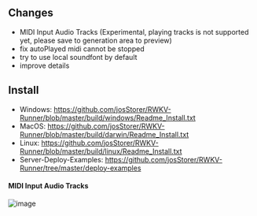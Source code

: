 ## Changes

- MIDI Input Audio Tracks (Experimental, playing tracks is not supported yet, please save to generation area to preview)
- fix autoPlayed midi cannot be stopped
- try to use local soundfont by default
- improve details

## Install

- Windows: https://github.com/josStorer/RWKV-Runner/blob/master/build/windows/Readme_Install.txt
- MacOS: https://github.com/josStorer/RWKV-Runner/blob/master/build/darwin/Readme_Install.txt
- Linux: https://github.com/josStorer/RWKV-Runner/blob/master/build/linux/Readme_Install.txt
- Server-Deploy-Examples: https://github.com/josStorer/RWKV-Runner/tree/master/deploy-examples

#### MIDI Input Audio Tracks

![image](https://github.com/josStorer/RWKV-Runner/assets/13366013/e35e23a4-1942-4649-995d-eabf386722f7)